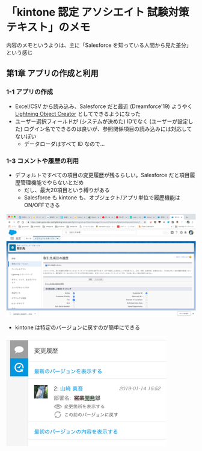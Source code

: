 「kintone 認定 アソシエイト 試験対策テキスト」のメモ
====================================================

内容のメモというよりは、主に「Salesforce を知っている人間から見た差分」という感じ

## 第1章 アプリの作成と利用

### 1-1 アプリの作成

- Excel/CSV から読み込み、Salesforce だと最近 (Dreamforce'19) ようやく [Lightning Object Creator](https://www.salesforce.com/blog/2018/09/lightning-object-creator-spreadsheets-into-apps) としてできるようになった
- ユーザー選択フィールドが (システムが決めた) IDでなく (ユーザーが設定した) ログイン名でできるのは良いが、参照関係項目の読み込みには対応してないぽい
    - データローダはすべて ID なので...

### 1-3 コメントや履歴の利用

- デフォルトですべての項目の変更履歴が残るらしい。Salesforce だと項目履歴管理機能でやらないとだめ
    - だし、最大20項目という縛りがある
    - Salesforce も kintone も、オブジェクト/アプリ単位で履歴機能はON/OFFできる

![](images/sf-history-tracking.png)

- kintone は特定のバージョンに戻すのが簡単にできる

![](images/kintone-revert.png)


